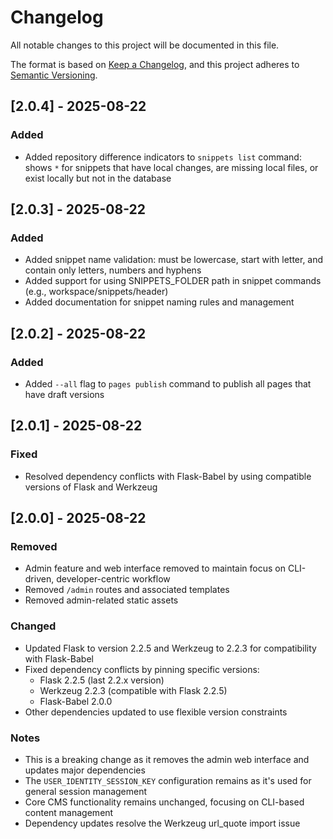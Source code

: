 # Changelog

All notable changes to this project will be documented in this file.

The format is based on [Keep a Changelog](https://keepachangelog.com/en/1.0.0/),
and this project adheres to [Semantic Versioning](https://semver.org/spec/v2.0.0.html).

## [2.0.4] - 2025-08-22

### Added
- Added repository difference indicators to `snippets list` command: shows `*` for snippets that have local changes, are missing local files, or exist locally but not in the database

## [2.0.3] - 2025-08-22

### Added
- Added snippet name validation: must be lowercase, start with letter, and contain only letters, numbers and hyphens
- Added support for using SNIPPETS_FOLDER path in snippet commands (e.g., workspace/snippets/header)
- Added documentation for snippet naming rules and management

## [2.0.2] - 2025-08-22

### Added
- Added `--all` flag to `pages publish` command to publish all pages that have draft versions

## [2.0.1] - 2025-08-22

### Fixed
- Resolved dependency conflicts with Flask-Babel by using compatible versions of Flask and Werkzeug

## [2.0.0] - 2025-08-22

### Removed
- Admin feature and web interface removed to maintain focus on CLI-driven, developer-centric workflow
- Removed `/admin` routes and associated templates
- Removed admin-related static assets

### Changed
- Updated Flask to version 2.2.5 and Werkzeug to 2.2.3 for compatibility with Flask-Babel
- Fixed dependency conflicts by pinning specific versions:
  - Flask 2.2.5 (last 2.2.x version)
  - Werkzeug 2.2.3 (compatible with Flask 2.2.5)
  - Flask-Babel 2.0.0
- Other dependencies updated to use flexible version constraints

### Notes
- This is a breaking change as it removes the admin web interface and updates major dependencies
- The `USER_IDENTITY_SESSION_KEY` configuration remains as it's used for general session management
- Core CMS functionality remains unchanged, focusing on CLI-based content management
- Dependency updates resolve the Werkzeug url_quote import issue

